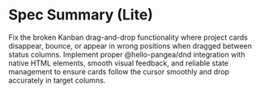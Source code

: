 # Spec Summary (Lite)

Fix the broken Kanban drag-and-drop functionality where project cards disappear, bounce, or appear in wrong positions when dragged between status columns. Implement proper @hello-pangea/dnd integration with native HTML elements, smooth visual feedback, and reliable state management to ensure cards follow the cursor smoothly and drop accurately in target columns.
